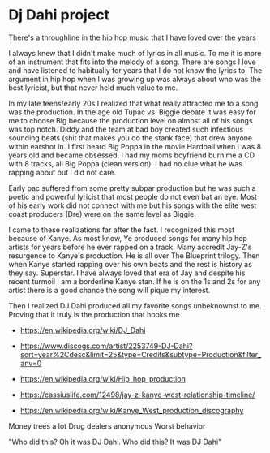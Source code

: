 # Dj Dahi project
There's a throughline in the hip hop music that I have loved over the years

I always knew that I didn't make much of lyrics in all music. To me it is more of an instrument that fits into the melody of a song. There are songs I love and have listened to habitually for years that I do not know the lyrics to. The argument in hip hop when I was growing up was always about who was the best lyricist, but that never held much value to me. 

In my late teens/early 20s I realized that what really attracted me to a song was the production. In the age old Tupac vs. Biggie debate it was easy for me to choose Big because the production level on almost all of his songs was top notch. Diddy and the team at bad boy created such infectious sounding beats (shit that makes you do the stank face) that drew anyone within earshot in. I first heard Big Poppa in the movie Hardball when I was 8 years old and became obsessed. I had my moms boyfriend burn me a CD with 8 tracks, all Big Poppa (clean version). I had no clue what he was rapping about but I did not care. 

Early pac suffered from some pretty subpar production but he was such a poetic and powerful lyricist that most people do not even bat an eye. Most of his early work did not connect with me but his songs with the elite west coast producers (Dre) were on the same level as Biggie.

I came to these realizations far after the fact. I recognized this most because of Kanye. As most know, Ye produced songs for many hip hop artists for years before he ever rapped on a track. Many accredit Jay-Z's resurgence to Kanye's production. He is all over The Blueprint trilogy. Then when Kanye started rapping over his own beats and the rest is history as they say. Superstar. I have always loved that era of Jay and despite his recent turmoil I am a borderline Kanye stan. If he is on the 1s and 2s for any artist there is a good chance the song will pique my interest.

Then I realized DJ Dahi produced all my favorite songs unbeknownst to me. Proving that it truly is the production that hooks me

* https://en.wikipedia.org/wiki/DJ_Dahi

* https://www.discogs.com/artist/2253749-DJ-Dahi?sort=year%2Cdesc&limit=25&type=Credits&subtype=Production&filter_anv=0

* https://en.wikipedia.org/wiki/Hip_hop_production

* https://cassiuslife.com/12498/jay-z-kanye-west-relationship-timeline/

* https://en.wikipedia.org/wiki/Kanye_West_production_discography

Money trees 
a lot
Drug dealers anonymous
Worst behavior

"Who did this? Oh it was DJ Dahi. Who did this? It was DJ Dahi"

